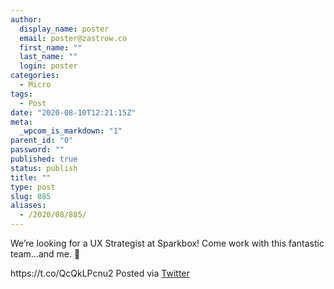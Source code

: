 ```yaml
---
author:
  display_name: poster
  email: poster@zastrow.co
  first_name: ""
  last_name: ""
  login: poster
categories:
  - Micro
tags:
  - Post
date: "2020-08-10T12:21:15Z"
meta:
  _wpcom_is_markdown: "1"
parent_id: "0"
password: ""
published: true
status: publish
title: ""
type: post
slug: 885
aliases:
  - /2020/08/885/
---
```

<p>We’re looking for a UX Strategist at Sparkbox! Come work with this fantastic team…and me. 🙂</p>
<p>https://t.co/QcQkLPcnu2 Posted via <a href="http://twitter.com/zastrow/status/1292848932842868737">Twitter</a></p>
